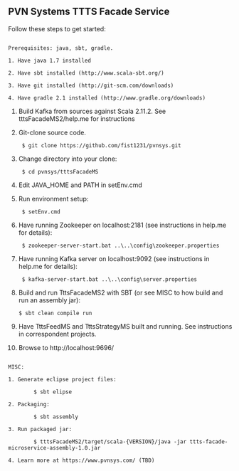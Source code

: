 ## PVN Systems TTTS Facade Service

Follow these steps to get started:

~~~~~~~~~~~~~~~~~~~~~~~~~~~~~~~~~~~~~~~~~~~~~~~~~~~~~~~~~~~~~~~

Prerequisites: java, sbt, gradle.

1. Have java 1.7 installed

2. Have sbt installed (http://www.scala-sbt.org/)

3. Have git installed (http://git-scm.com/downloads)

4. Have gradle 2.1 installed (http://www.gradle.org/downloads)

~~~~~~~~~~~~~~~~~~~~~~~~~~~~~~~~~~~~~~~~~~~~~~~~~~~~~~~~~~~~~~~

1. Build Kafka from sources against Scala 2.11.2. See tttsFacadeMS2/help.me for instructions

2. Git-clone source code.

        $ git clone https://github.com/fist1231/pvnsys.git

3. Change directory into your clone:

        $ cd pvnsys/tttsFacadeMS

4. Edit JAVA_HOME and PATH in setEnv.cmd

5. Run environment setup: 

		$ setEnv.cmd

6. Have running Zookeeper on localhost:2181 (see instructions in help.me for details):
	
		$ zookeeper-server-start.bat ..\..\config\zookeeper.properties
	
7. Have running Kafka server on localhost:9092 (see instructions in help.me for details):
	
		$ kafka-server-start.bat ..\..\config\server.properties

8.	Build and run TttsFacadeMS2 with SBT (or see MISC to how build and run an assembly jar):

		$ sbt clean compile run

9.	Have TttsFeedMS and TttsStrategyMS built and running. See instructions in correspondent projects.

10. Browse to http://localhost:9696/

~~~~~~~~~~~~~~~~~~~~~~~~~~~~~~~~~~~~~~~~~~~~~~~~~~~~~~~~~~~~~~~

MISC:
        
1. Generate eclipse project files: 

		$ sbt elipse    

2. Packaging: 

		$ sbt assembly

3. Run packaged jar: 

		$ tttsFacadeMS2/target/scala-{VERSION}/java -jar ttts-facade-microservice-assembly-1.0.jar        
    
4. Learn more at https://www.pvnsys.com/ (TBD)

